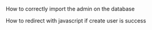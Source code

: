 How to correctly import the admin on the database

How to redirect with javascript if create user is success
